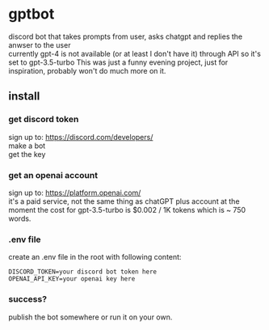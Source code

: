 # gptbot
 
discord bot that takes prompts from user, asks chatgpt and replies the anwser to the user  
currently gpt-4 is not available (or at least I don't have it) through API so it's set to gpt-3.5-turbo
This was just a funny evening project, just for inspiration, probably won't do much more on it.

## install

### get discord token
sign up to: https://discord.com/developers/  
make a bot  
get the key

### get an openai account
sign up to: https://platform.openai.com/  
it's a paid service, not the same thing as chatGPT plus account
at the moment the cost for gpt-3.5-turbo is $0.002 / 1K tokens which is ~ 750 words.

### .env file
create an .env file in the root with following content:
```
DISCORD_TOKEN=your discord bot token here
OPENAI_API_KEY=your openai key here
```

### success?
publish the bot somewhere or run it on your own.
